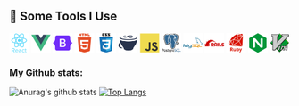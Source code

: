 <h2>🚀 Some Tools I Use</h2>

<p align="left">
  
<img src="https://raw.githubusercontent.com/devicons/devicon/master/icons/react/react-original-wordmark.svg" alt="react" width="35" height="35" />
<img src="https://github.com/devicons/devicon/blob/master/icons/vuejs/vuejs-original.svg" alt="vue" width="35" height="35" />
  
<img src="https://raw.githubusercontent.com/devicons/devicon/master/icons/bootstrap/bootstrap-plain.svg" alt="bootstrap" width="35" height="35" />
<img src="https://raw.githubusercontent.com/devicons/devicon/master/icons/html5/html5-plain-wordmark.svg" alt="html5" width="35" height="35" />
<img src="https://raw.githubusercontent.com/devicons/devicon/master/icons/css3/css3-original-wordmark.svg" alt="css3" width="35" height="35" />
<img src="https://raw.githubusercontent.com/devicons/devicon/master/icons/coffeescript/coffeescript-original.svg" alt="coffeescript" width="35" height="35" />
<img src="https://raw.githubusercontent.com/devicons/devicon/master/icons/javascript/javascript-original.svg" alt="javascript" width="35" height="35" />
<img src="https://raw.githubusercontent.com/devicons/devicon/master/icons/postgresql/postgresql-original-wordmark.svg" alt="qsql" width="35" height="35" />
<img src="https://raw.githubusercontent.com/devicons/devicon/master/icons/mysql/mysql-original-wordmark.svg" alt="mysql" width="35" height="35" />
<img src="https://raw.githubusercontent.com/devicons/devicon/master/icons/rails/rails-plain-wordmark.svg" alt="rails" width="35" height="35" />
<img src="https://raw.githubusercontent.com/devicons/devicon/master/icons/ruby/ruby-plain-wordmark.svg" alt="ruby" width="35" height="35" />
<!-- <img src="https://raw.githubusercontent.com/devicons/devicon/master/icons/nodejs/nodejs-original-wordmark.svg" alt="nodejs" width="35" height="35" /> -->
<!-- <img src="https://raw.githubusercontent.com/devicons/devicon/master/icons/python/python-original-wordmark.svg" alt="python" width="35" height="35" /> -->
<img src="https://raw.githubusercontent.com/devicons/devicon/master/icons/nginx/nginx-original.svg" alt="nginx" width="35" height="35" /> 
<img src="https://raw.githubusercontent.com/devicons/devicon/master/icons/vim/vim-original.svg" alt="vim" width="35" height="35" />
</p>

### My Github stats:
![Anurag's github stats](https://github-readme-stats.vercel.app/api?username=hongphuc5497&show_icons=true&theme=calm)
[![Top Langs](https://github-readme-stats.vercel.app/api/top-langs/?username=hongphuc5497&layout=compact)](https://github.com/anuraghazra/github-readme-stats)
